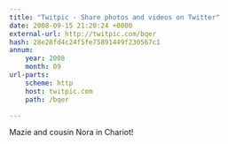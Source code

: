 ```yaml
---
title: "Twitpic - Share photos and videos on Twitter"
date: 2008-09-15 21:20:24 +0000
external-url: http://twitpic.com/bqer
hash: 28e28fd4c24f5fe75891449f230567c1
annum:
    year: 2008
    month: 09
url-parts:
    scheme: http
    host: twitpic.com
    path: /bqer

---
```


Mazie and cousin Nora in Chariot!  
